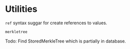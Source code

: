 # Utilities


`ref` syntax suggar for create references to values.

`merkletree` 

Todo: Find StoredMerkleTree which is partially in database.